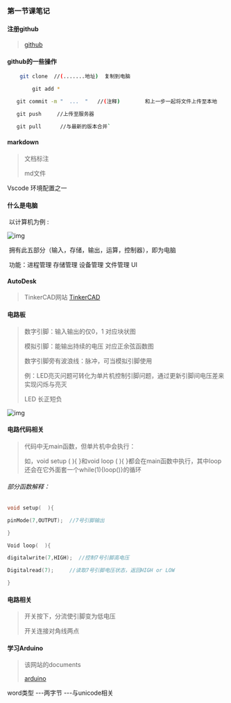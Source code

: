 ### 第一节课笔记

#### 注册github  

> [github](http://github.com)

#### github的一些操作

```bash
	git clone  //(.......地址)  复制到电脑

​        git add * 

​	git commit -m "  ...  "   //(注释)        和上一步一起将文件上传至本地

​	git push     //上传至服务器

​	git pull      //与最新的版本合并`
```

#### markdown 

> 文档标注 
>
> md文件

Vscode 环境配置之一

#### 什么是电脑

​	以计算机为例 :

![img](file:///C:\Users\gkd\AppData\Local\Temp\ksohtml3456\wps3.png) 

 

​	拥有此五部分（输入，存储，输出，运算，控制器），即为电脑

​	功能：进程管理  存储管理  设备管理  文件管理  UI

#### AutoDesk  

> TinkerCAD网站  [TinkerCAD](http://www.tinkercad.com)

#### 电路板

> 数字引脚：输入输出的仅0，1       对应块状图
>
> 模拟引脚：能输出持续的电压        对应正余弦函数图
>
> 数字引脚旁有波浪线：脉冲，可当模拟引脚使用
>
> 例：LED亮灭问题可转化为单片机控制引脚问题，通过更新引脚间电压差来实现闪烁与亮灭
>
>   LED   长正短负

![img](file:///C:\Users\gkd\AppData\Local\Temp\ksohtml3456\wps4.png) 

#### 电路代码相关

> 代码中无main函数，但单片机中会执行：
>
> 如，void setup (  ){  }和void loop (  ){  }都会在main函数中执行，其中loop还会在它外面套一个while(1){loop()}的循环

###### 部分函数解释：

```c
void setup(  ){

pinMode(7,OUTPUT);  //7号引脚输出

}

Void loop(  ){

digitalwrite(7,HIGH);  //控制7号引脚高电压

Digitalread(7);     //读取7号引脚电压状态，返回HIGH or LOW

}
```

#### 电路相关

> 开关按下，分流使引脚变为低电压
>
> 开关连接对角线两点



#### 学习Arduino

> 该网站的documents   
>
> [arduino](www.arduino.cc)



word类型 ---两字节 ---与unicode相关
